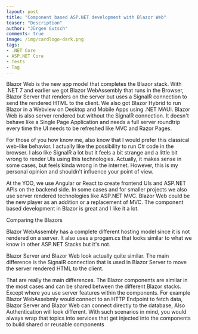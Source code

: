 ```yaml
---
layout: post
title: "Component based ASP.NET development with Blazor Web"
teaser: "Description"
author: "Jürgen Gutsch"
comments: true
image: /img/cardlogo-dark.png
tags: 
- .NET Core
- ASP.NET Core
- Tests
- Tag
---
```


Blazor Web is the new app model that completes the Blazor stack. With .NET 7 and earlier we got Blazor WebAssembly that runs in the Browser, Blazor Server that renders on the server but uses a SignalR connection to send the rendered HTML to the client. We also got Blazor Hybrid to run Blazor in a Webview on Desktop and Mobile Apps using .NET MAUI. Blazor Web is also server rendered but without the SignalR connection. It doesn't behave like a Single Page Application and needs a full server roundtrip every time the UI needs to be refreshed like MVC and Razor Pages.

For those of you how know me, also know that I would prefer this classical web-like behavior. I actually like the possibility to run C# code in the browser. I also like SignalR a lot but it feels a bit strange and a little bit wrong to render UIs using this technologies. Actually, it makes sense in some cases, but feels kinda wrong in the internet. However, this is my personal opinion and shouldn't influence your point of view.

At the YOO, we use Angular or React to create frontend UIs and ASP.NET APIs on the backend side. In some cases and for smaller projects we also use server rendered technologies like ASP.NET MVC. Blazor Web could be the new player as an addition or a replacement of MVC. The component based development in Blazor is great and I like it a lot.

Comparing the Blazors

Blazor WebAssembly has a complete different hosting model since it is not rendered on a server. It also uses a progam.cs that looks similar to what we know in other ASP.NET Stacks but it's not.

Blazor Server and Blazor Web look actually quite similar. The main difference is the SignalR connection that is used in Blazor Server to move the server rendered HTML to the client. 

That are really the main differences. The Blazor components are similar in the most cases and can be shared between the different Blazor stacks. Except where you use server features within the components. For example Blazor WebAssebmly would connect to an HTTP Endpoint to fetch data, Blazor Server and Blazor Web can connect directly to the database, Also Authentication will look different. With such scenarios in mind, you would always wrap that topics into services that get injected into the components to build shared or reusable components
